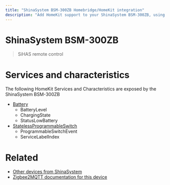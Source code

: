 ```yaml
---
title: "ShinaSystem BSM-300ZB Homebridge/HomeKit integration"
description: "Add HomeKit support to your ShinaSystem BSM-300ZB, using Homebridge, Zigbee2MQTT and homebridge-z2m."
---
```

<!---
This file has been GENERATED using src/docgen/docgen.ts
DO NOT EDIT THIS FILE MANUALLY!
-->
# ShinaSystem BSM-300ZB
> SiHAS remote control


# Services and characteristics
The following HomeKit Services and Characteristics are exposed by
the ShinaSystem BSM-300ZB

* [Battery](../../battery.md)
  * BatteryLevel
  * ChargingState
  * StatusLowBattery
* [StatelessProgrammableSwitch](../../action.md)
  * ProgrammableSwitchEvent
  * ServiceLabelIndex


# Related
* [Other devices from ShinaSystem](../index.md#shinasystem)
* [Zigbee2MQTT documentation for this device](https://www.zigbee2mqtt.io/devices/BSM-300ZB.html)